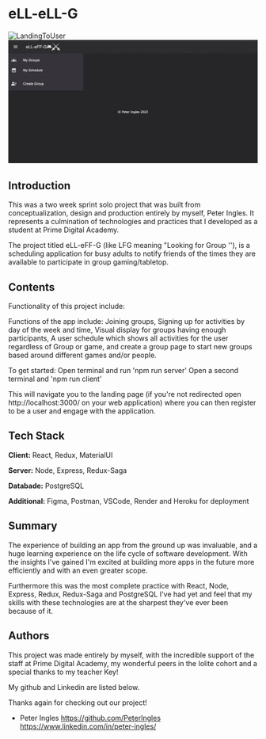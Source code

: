 
# eLL-eLL-G

![LandingToUser](./public/LandingToUser.gif)
![GroupsToSchedule](./public/GroupsToSchedule.gif)

## Introduction
This was a two week sprint solo project that was built from conceptualization, design and production entirely by myself, Peter Ingles. It represents a culmination of technologies and practices that I developed as a student at Prime Digital Academy.


The project titled eLL-eFF-G (like LFG meaning "Looking for Group ''), is a scheduling application for busy adults to notify friends of the times they are available to participate in group gaming/tabletop.
## Contents

Functionality of this project include:


Functions of the app include:
Joining groups,
Signing up for activities by day of the week and time,
Visual display for groups having enough participants,
A user schedule which shows all activities for the user regardless of Group or game,
and create a group page to start new groups based around different games and/or people.


To get started:
Open terminal and run 'npm run server'
Open a second terminal and 'npm run client'


This will navigate you to the landing page (if you're not redirected open http://localhost:3000/ on your web application) where you can then register to be a user and engage with the application.

## Tech Stack

**Client:** React, Redux, MaterialUI

**Server:** Node, Express, Redux-Saga

**Databade:** PostgreSQL

**Additional:** Figma, Postman, VSCode, Render and Heroku for deployment

## Summary

The experience of building an app from the ground up was invaluable, and a huge learning experience on the life cycle of software development. With the insights I've gained I'm excited at building more apps in the future more efficiently and with an even greater scope.


Furthermore this was the most complete practice with React, Node, Express, Redux, Redux-Saga and PostgreSQL I've had yet and feel that my skills with these technologies are at the sharpest they've ever been because of it.

## Authors

This project was made entirely by myself, with the incredible support of the staff at Prime Digital Academy, my wonderful peers in the Iolite cohort and a special thanks to my teacher Key!

My github and Linkedin are listed below.

Thanks again for checking out our project!

- Peter Ingles https://github.com/PeterIngles https://www.linkedin.com/in/peter-ingles/


